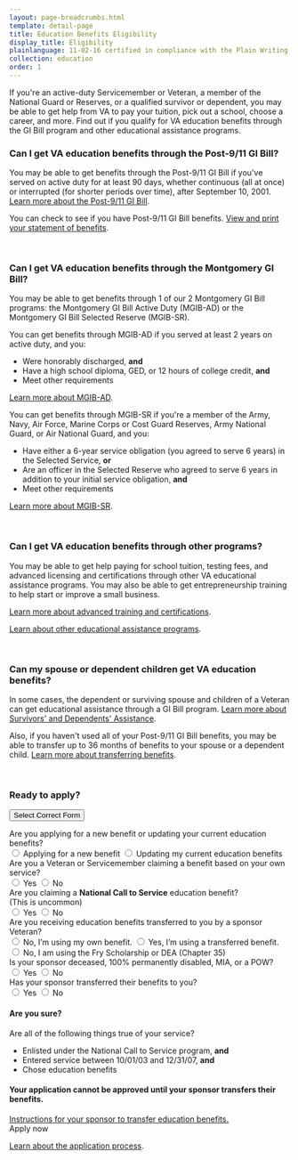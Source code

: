 ```yaml
---
layout: page-breadcrumbs.html
template: detail-page
title: Education Benefits Eligibility 
display_title: Eligibility
plainlanguage: 11-02-16 certified in compliance with the Plain Writing Act
collection: education
order: 1
---
```


<div class="va-introtext">

If you're an active-duty Servicemember or Veteran, a member of the National Guard or Reserves, or a qualified survivor or dependent, you may be able to get help from VA to pay your tuition, pick out a school, choose a career, and more. Find out if you qualify for VA education benefits through the GI Bill program and other educational assistance programs.

</div>

<div class="feature" markdown="1">

### Can I get VA education benefits through the Post-9/11 GI Bill?

You may be able to get benefits through the Post-9/11 GI Bill if you've served on active duty for at least 90 days, whether continuous (all at once) or interrupted (for shorter periods over time), after September 10, 2001. 
[Learn more about the Post-9/11 GI Bill](/education/gi-bill/post-9-11/).

You can check to see if you have Post-9/11 GI Bill benefits. [View and print your statement of benefits](/education/gi-bill/post-9-11/ch-33-benefit).

</div><div markdown="0"><br></div>

<div class="feature" markdown="1">

### Can I get VA education benefits through the Montgomery GI Bill? 

You may be able to get benefits through 1 of our 2 Montgomery GI Bill programs: the Montgomery GI Bill Active Duty (MGIB-AD) or the Montgomery GI Bill Selected Reserve (MGIB-SR).

You can get benefits through MGIB-AD if you served at least 2 years on active duty, and you:
- Were honorably discharged, **and**
- Have a high school diploma, GED, or 12 hours of college credit, **and** 
- Meet other requirements 

[Learn more about MGIB-AD](/education/gi-bill/montgomery-active-duty/).

You can get benefits through MGIB-SR if you're a member of the Army, Navy, Air Force, Marine Corps or Cost Guard Reserves, Army National Guard, or Air National Guard, and you:
- Have either a 6-year service obligation (you agreed to serve 6 years) in the Selected Service, **or**
- Are an officer in the Selected Reserve who agreed to serve 6 years in addition to your initial service obligation, **and**
- Meet other requirements

[Learn more about MGIB-SR](/education/gi-bill/montgomery-selected-reserve/).

</div><div markdown="0"><br></div>

<div class="feature" markdown="1">

### Can I get VA education benefits through other programs?

You may be able to get help paying for school tuition, testing fees, and advanced licensing and certifications through other VA educational assistance programs. You may also be able to get entrepreneurship training to help start or improve a small business. 

[Learn more about advanced training and certifications](/education/advanced-training-and-certifications/).

[Learn about other educational assistance programs](/education/other-educational-assistance-programs/).

</div><div markdown="0"><br></div>

<div class="feature" markdown="1">

### Can my spouse or dependent children get VA education benefits?

In some cases, the dependent or surviving spouse and children of a Veteran can get educational assistance through a GI Bill program. [Learn more about Survivors' and Dependents' Assistance](/education/gi-bill/survivors-dependent-assistance/).

Also, if you haven't used all of your Post-9/11 GI Bill benefits, you may be able to transfer up to 36 months of benefits to your spouse or a dependent child. [Learn more about transferring benefits](/education/gi-bill/transfer/). 

</div>

<div markdown="0"><br></div>

### Ready to apply?

<div class="wizard-container">
  <button class="usa-button-primary va-button-primary wizard-button">Select Correct Form</button>

  <p>
    <div class="form-expanding-group-open wizard-content wizard-content-closed">
      <div class="wizard-content-inner">
        <div class="wizard-content-question" data-question="create-or-update" data-state="open">
        <label>Are you applying for a new benefit or updating your current education benefits?</label>
          <div class="form-radio-buttons">
            <input type="radio" name="create-or-update" id="new-application" value="new-application" data-next-question="create" data-alternate="existing-application">
            <label for="new-application">Applying for a new benefit</label>
            <input type="radio" name="create-or-update" id="existing-application" value="existing-application" data-next-question="update" data-alternate="new-application">
            <label for="existing-application">Updating my current education benefits</label>
          </div>
        </div>
        <div class="wizard-content-question" data-question="create" data-alternate="update" data-state="closed">
        <label>Are you a Veteran or Servicemember claiming a benefit based on your own service?</label>
          <div class="form-radio-buttons">
            <input type="radio" name="create" id="is-veteran" value="is-veteran" data-next-question="national-call-to-service" data-alternate="is-not-veteran">
            <label for="is-veteran">Yes</label>
            <input type="radio" name="create" id="is-not-veteran" value="is-not-veteran" data-next-question="create-dependent" data-alternate="is-veteran">
            <label for="is-not-veteran">No</label>
          </div>
        </div>
        <div class="wizard-content-question" data-question="national-call-to-service" data-alternate="create-dependent" data-state="closed">
        <label>Are you claiming a <strong>National Call to Service</strong> education benefit?<br />
              (This is uncommon)
          </label>
          <div class="form-radio-buttons">
            <input type="radio" name="national-call-to-service" id="is-ncts" value="is-ncts" data-selected-form="1990n" data-alternate="is-not-ncts">
            <label for="is-ncts">Yes</label>
            <input type="radio" name="national-call-to-service" id="is-not-ncts" value="is-not-ncts" data-selected-form="1990" data-alternate="is-ncts">
            <label for="is-not-ncts">No</label>
          </div>
        </div>
        <div class="wizard-content-question" data-question="update" data-alternate="create" data-state="closed">
        <label>Are you receiving education benefits transferred to you by a sponsor Veteran?</label>
          <div class="form-radio-buttons">
            <input type="radio" name="update" id="update-non-dependent" value="is-not-dependent" data-selected-form="1995" data-alternate="update-dependent">
            <label for="is-not-dependent">No, I’m using my own benefit.</label>
            <input type="radio" name="update" id="update-transfer" value="is-transfer" data-selected-form="1995" data-alternate="update-dependent">
            <label for="is-transfer">Yes, I’m using a transferred benefit.</label>
            <input type="radio" name="update" id="update-dependent" value="is-dependent" data-selected-form="5495" data-alternate="update-non-dependent update-transfer">
            <label for="is-dependent">No, I am using the Fry Scholarship or DEA (Chapter 35)</label>
          </div>
        </div>
        <div class="wizard-content-question" data-question="create-dependent" data-alternate="national-call-to-service" data-state="closed">
        <label>Is your sponsor deceased, 100% permanently disabled, MIA, or a POW?</label>
          <div class="form-radio-buttons">
            <input type="radio" name="create-dependent" id="create-dependent" value="is-dependent" data-selected-form="5490" data-alternate="create-non-dependent">
            <label for="create-dependent">Yes</label>
            <input type="radio" name="create-dependent" id="create-non-dependent" value="is-non-dependent" data-next-question="create-transfer"  data-alternate="create-dependent">
            <label for="create-non-dependent">No</label>
          </div>
        </div>
        <div class="wizard-content-question" data-question="create-transfer" data-state="closed">
        <label>Has your sponsor transferred their benefits to you?</label>
          <div class="form-radio-buttons">
            <input type="radio" name="create-transfer" id="create-transfer" value="is-transfer" data-selected-form="1990e" data-alternate="create-transfer">
            <label for="create-transfer">Yes</label>
            <input type="radio" name="create-transfer" id="create-non-transfer" value="is-non-transfer" data-selected-form="1990e" data-alternate="create-transfer">
            <label for="create-non-transfer">No</label>
          </div>
        </div>
        <div id="ncts-warning" class="usa-alert usa-alert-warning usa-content secondary" data-state="closed">
        <div class="usa-alert-body">
          <h4 style="padding:0;">Are you sure?</h4>
          <p style="margin:0;">Are all of the following things true of your service?</p>
          <ul>
            <li>Enlisted under the National Call to Service program, <strong>and</strong></li>
            <li>Entered service between 10/01/03 and 12/31/07, <strong>and</strong></li>
            <li>Chose education benefits</li>
          </ul>
        </div>
        </div>
        <div id="transfer-warning" class="usa-alert usa-alert-warning usa-content secondary" data-state="closed">
        <div class="usa-alert-body">
          <h4 style="padding:0;">Your application cannot be approved until your sponsor transfers their benefits.</h4>
          <p style="margin:0;"><a target="_blank" href="https://www.dmdc.osd.mil/milconnect/public/faq/Education_Benefits-How_to_Transfer_Benefits">Instructions for your sponsor to transfer education benefits.</a></p>
        </div>
        </div>
        <a id="apply-now-button" class="usa-button-primary va-button-primary apply-go-button" data-state="closed">Apply now</a>
      </div>
    </div>
  </p>
</div>

[Learn about the application process](/education/apply). 

<div markdown="0"><br></div>
